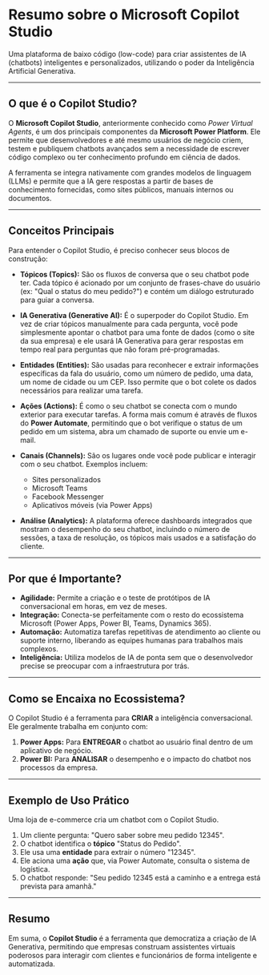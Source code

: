 # Resumo sobre o Microsoft Copilot Studio

Uma plataforma de baixo código (low-code) para criar assistentes de IA (chatbots) inteligentes e personalizados, utilizando o poder da Inteligência Artificial Generativa.

---

## O que é o Copilot Studio?

O **Microsoft Copilot Studio**, anteriormente conhecido como *Power Virtual Agents*, é um dos principais componentes da **Microsoft Power Platform**. Ele permite que desenvolvedores e até mesmo usuários de negócio criem, testem e publiquem chatbots avançados sem a necessidade de escrever código complexo ou ter conhecimento profundo em ciência de dados.

A ferramenta se integra nativamente com grandes modelos de linguagem (LLMs) e permite que a IA gere respostas a partir de bases de conhecimento fornecidas, como sites públicos, manuais internos ou documentos.

---

## Conceitos Principais

Para entender o Copilot Studio, é preciso conhecer seus blocos de construção:

* **Tópicos (Topics):** São os fluxos de conversa que o seu chatbot pode ter. Cada tópico é acionado por um conjunto de frases-chave do usuário (ex: "Qual o status do meu pedido?") e contém um diálogo estruturado para guiar a conversa.

* **IA Generativa (Generative AI):** É o superpoder do Copilot Studio. Em vez de criar tópicos manualmente para cada pergunta, você pode simplesmente apontar o chatbot para uma fonte de dados (como o site da sua empresa) e ele usará IA Generativa para gerar respostas em tempo real para perguntas que não foram pré-programadas.

* **Entidades (Entities):** São usadas para reconhecer e extrair informações específicas da fala do usuário, como um número de pedido, uma data, um nome de cidade ou um CEP. Isso permite que o bot colete os dados necessários para realizar uma tarefa.

* **Ações (Actions):** É como o seu chatbot se conecta com o mundo exterior para executar tarefas. A forma mais comum é através de fluxos do **Power Automate**, permitindo que o bot verifique o status de um pedido em um sistema, abra um chamado de suporte ou envie um e-mail.

* **Canais (Channels):** São os lugares onde você pode publicar e interagir com o seu chatbot. Exemplos incluem:
    * Sites personalizados
    * Microsoft Teams
    * Facebook Messenger
    * Aplicativos móveis (via Power Apps)

* **Análise (Analytics):** A plataforma oferece dashboards integrados que mostram o desempenho do seu chatbot, incluindo o número de sessões, a taxa de resolução, os tópicos mais usados e a satisfação do cliente.

---

## Por que é Importante?

* **Agilidade:** Permite a criação e o teste de protótipos de IA conversacional em horas, em vez de meses.
* **Integração:** Conecta-se perfeitamente com o resto do ecossistema Microsoft (Power Apps, Power BI, Teams, Dynamics 365).
* **Automação:** Automatiza tarefas repetitivas de atendimento ao cliente ou suporte interno, liberando as equipes humanas para trabalhos mais complexos.
* **Inteligência:** Utiliza modelos de IA de ponta sem que o desenvolvedor precise se preocupar com a infraestrutura por trás.

---

## Como se Encaixa no Ecossistema?

O Copilot Studio é a ferramenta para **CRIAR** a inteligência conversacional. Ele geralmente trabalha em conjunto com:
1.  **Power Apps:** Para **ENTREGAR** o chatbot ao usuário final dentro de um aplicativo de negócio.
2.  **Power BI:** Para **ANALISAR** o desempenho e o impacto do chatbot nos processos da empresa.

---

## Exemplo de Uso Prático

Uma loja de e-commerce cria um chatbot com o Copilot Studio.
1.  Um cliente pergunta: "Quero saber sobre meu pedido 12345".
2.  O chatbot identifica o **tópico** "Status do Pedido".
3.  Ele usa uma **entidade** para extrair o número "12345".
4.  Ele aciona uma **ação** que, via Power Automate, consulta o sistema de logística.
5.  O chatbot responde: "Seu pedido 12345 está a caminho e a entrega está prevista para amanhã."

---

## Resumo

Em suma, o **Copilot Studio** é a ferramenta que democratiza a criação de IA Generativa, permitindo que empresas construam assistentes virtuais poderosos para interagir com clientes e funcionários de forma inteligente e automatizada.
